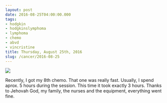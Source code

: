 ```yaml
---
layout: post
date: 2016-08-25T04:00:00.000
tags:
- hodgkin
- hodgkinslymphoma
- lymphoma
- chemo
- abvd
- vincristine
title: Thursday, August 25th, 2016
slug: /cancer/2016-08-25
---
```

![](https://64.media.tumblr.com/08dabed754af12f6006f3c8ebdfbb13d/tumblr_ocogvupd4X1vsn3evo1_1280.jpg)

Recently, I got my 8th chemo. That one was really fast. Usually, I spend aprox. 5 hours during the session. This time it took exactly 3 hours. Thanks to Jehovah God, my family, the nurses and the equipment, everything went fine.